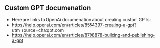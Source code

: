 ## Custom GPT documenation

- Here are links to OpenAi documenation about creating custom GPTs:
- https://help.openai.com/en/articles/8554397-creating-a-gpt?utm_source=chatgpt.com
- https://help.openai.com/en/articles/8798878-building-and-publishing-a-gpt
